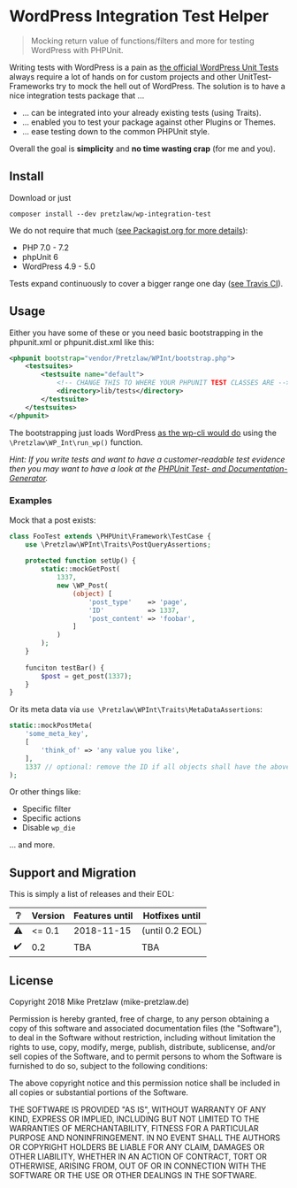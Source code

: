 # WordPress Integration Test Helper

> Mocking return value of functions/filters and more for testing WordPress with PHPUnit.

Writing tests with WordPress is a pain as
[the official WordPress Unit Tests](https://make.wordpress.org/core/handbook/testing/automated-testing/phpunit/)
always require a lot of hands on for custom projects
and other UnitTest-Frameworks try to mock the hell out of WordPress.
The solution is to have a nice integration tests package that ...

- ... can be integrated into your already existing tests (using Traits).
- ... enabled you to test your package against other Plugins or Themes.
- ... ease testing down to the common PHPUnit style.

Overall the goal is **simplicity** and **no time wasting crap** (for me and you).

## Install

Download or just

    composer install --dev pretzlaw/wp-integration-test

We do not require that much
([see Packagist.org for more details](https://packagist.org/packages/pretzlaw/wp-integration-test)):

- PHP 7.0 - 7.2
- phpUnit 6
- WordPress 4.9 - 5.0

Tests expand continuously to cover a bigger range one day
([see Travis CI](https://travis-ci.org/pretzlaw/wp-integration-test)).


## Usage

Either you have some of these or you need basic bootstrapping
in the phpunit.xml or phpunit.dist.xml like this:

```xml
<phpunit bootstrap="vendor/Pretzlaw/WPInt/bootstrap.php">
	<testsuites>
		<testsuite name="default">
		    <!-- CHANGE THIS TO WHERE YOUR PHPUNIT TEST CLASSES ARE -->
			<directory>lib/tests</directory>
		</testsuite>
	</testsuites>
</phpunit>
```

The bootstrapping just loads WordPress
[as the wp-cli would do](https://github.com/wp-cli/wp-cli/blob/master/php/wp-cli.php)
using the `\Pretzlaw\WP_Int\run_wp()` function.


*Hint: If you write tests and want to have a customer-readable test evidence
then you may want to have a look at the
[PHPUnit Test- and Documentation-Generator](https://github.com/pretzlaw/phpunit-docgen).*


### Examples

Mock that a post exists:

```php
class FooTest extends \PHPUnit\Framework\TestCase {
    use \Pretzlaw\WPInt\Traits\PostQueryAssertions;
    
    protected function setUp() {
        static::mockGetPost(
            1337,
            new \WP_Post(
                (object) [
                    'post_type'    => 'page',
                    'ID'           => 1337,
                    'post_content' => 'foobar',
                ]
            )
        );
    }
    
    funciton testBar() {
        $post = get_post(1337);
    }
}
```

Or its meta data via `use \Pretzlaw\WPInt\Traits\MetaDataAssertions`:

```php
static::mockPostMeta(
    'some_meta_key',
    [
        'think_of' => 'any value you like',
    ],
    1337 // optional: remove the ID if all objects shall have the above meta value
);
```

Or other things like:

- Specific filter
- Specific actions
- Disable `wp_die`

... and more.


## Support and Migration

This is simply a list of releases and their EOL:

:grey_question:    | Version   | Features until  | Hotfixes until
------------------ | --------- | --------------- | --------------
:warning:          | <= 0.1    | 2018-11-15      | (until 0.2 EOL)
:heavy_check_mark: |    0.2    | TBA             | TBA


## License

Copyright 2018 Mike Pretzlaw (mike-pretzlaw.de)

Permission is hereby granted, free of charge, to any person obtaining a copy of this software
and associated documentation files (the "Software"), to deal in the Software without restriction,
including without limitation the rights to use, copy, modify, merge, publish, distribute, sublicense,
and/or sell copies of the Software, and to permit persons to whom the Software is furnished to do so,
subject to the following conditions:

The above copyright notice and this permission notice shall be included in all copies
or substantial portions of the Software.

THE SOFTWARE IS PROVIDED "AS IS", WITHOUT WARRANTY OF ANY KIND, EXPRESS OR IMPLIED,
INCLUDING BUT NOT LIMITED TO THE WARRANTIES OF MERCHANTABILITY, FITNESS FOR A PARTICULAR PURPOSE
AND NONINFRINGEMENT.
IN NO EVENT SHALL THE AUTHORS OR COPYRIGHT HOLDERS BE LIABLE FOR ANY CLAIM, DAMAGES OR OTHER LIABILITY,
WHETHER IN AN ACTION OF CONTRACT, TORT OR OTHERWISE, ARISING FROM, OUT OF
OR IN CONNECTION WITH THE SOFTWARE OR THE USE OR OTHER DEALINGS IN THE SOFTWARE.
